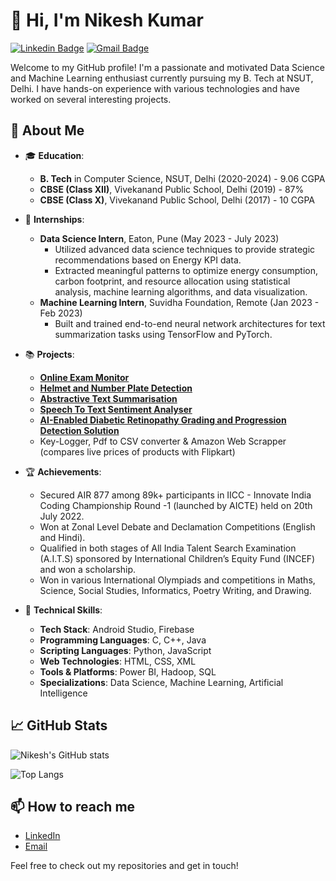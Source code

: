 # 👋 Hi, I'm Nikesh Kumar

[![Linkedin Badge](https://img.shields.io/badge/-Nikesh%20Kumar-blue?style=flat-square&logo=Linkedin&logoColor=white&link=https://www.linkedin.com/in/nikeshkumar1309/)](https://www.linkedin.com/in/nikeshkumar1309/)
[![Gmail Badge](https://img.shields.io/badge/-nikeshkumar1309@gmail.com-c14438?style=flat-square&logo=Gmail&logoColor=white&link=mailto:nikeshkumar1309@gmail.com)](mailto:nikeshkumar1309@gmail.com)

Welcome to my GitHub profile! I'm a passionate and motivated Data Science and Machine Learning enthusiast currently pursuing my B. Tech at NSUT, Delhi. I have hands-on experience with various technologies and have worked on several interesting projects. 

## 🚀 About Me

- 🎓 **Education**:
  - **B. Tech** in Computer Science, NSUT, Delhi (2020-2024) - 9.06 CGPA
  - **CBSE (Class XII)**, Vivekanand Public School, Delhi (2019) - 87%
  - **CBSE (Class X)**, Vivekanand Public School, Delhi (2017) - 10 CGPA

- 💼 **Internships**:
  - **Data Science Intern**, Eaton, Pune (May 2023 - July 2023)
    - Utilized advanced data science techniques to provide strategic recommendations based on Energy KPI data.
    - Extracted meaningful patterns to optimize energy consumption, carbon footprint, and resource allocation using statistical analysis, machine learning algorithms, and data visualization.
  - **Machine Learning Intern**, Suvidha Foundation, Remote (Jan 2023 - Feb 2023)
    - Built and trained end-to-end neural network architectures for text summarization tasks using TensorFlow and PyTorch.

- 📚 **Projects**:
  - [**Online Exam Monitor**](https://github.com/NikeshKr/Online-Exam-Monitor)
  - [**Helmet and Number Plate Detection**](https://github.com/NikeshKr/Helmet-and-Number-Plate-Detection)
  - [**Abstractive Text Summarisation**](https://github.com/NikeshKr/Abstractive-Text-Summarisation)
  - [**Speech To Text Sentiment Analyser**](https://github.com/NikeshKr/Speech-To-Text-Sentiment-Analyser-)
  - [**AI-Enabled Diabetic Retinopathy Grading and Progression Detection Solution**](https://github.com/NikeshKr/diabetic-retinopathy-is-referenceable-NPDR-Moderate-or-beyond-or-DPR-with-NDE-or-not)
  - Key-Logger, Pdf to CSV converter & Amazon Web Scrapper (compares live prices of products with Flipkart)

- 🏆 **Achievements**:
  - Secured AIR 877 among 89k+ participants in IICC - Innovate India Coding Championship Round -1 (launched by AICTE) held on 20th July 2022.
  - Won at Zonal Level Debate and Declamation Competitions (English and Hindi).
  - Qualified in both stages of All India Talent Search Examination (A.I.T.S) sponsored by International Children’s Equity Fund (INCEF) and won a scholarship.
  - Won in various International Olympiads and competitions in Maths, Science, Social Studies, Informatics, Poetry Writing, and Drawing.

- 🔧 **Technical Skills**:
  - **Tech Stack**: Android Studio, Firebase
  - **Programming Languages**: C, C++, Java
  - **Scripting Languages**: Python, JavaScript
  - **Web Technologies**: HTML, CSS, XML
  - **Tools & Platforms**: Power BI, Hadoop, SQL
  - **Specializations**: Data Science, Machine Learning, Artificial Intelligence

## 📈 GitHub Stats

![Nikesh's GitHub stats](https://github-readme-stats.vercel.app/api?username=NikeshKr&show_icons=true&theme=radical)

![Top Langs](https://github-readme-stats.vercel.app/api/top-langs/?username=NikeshKr&layout=compact&theme=radical)

## 📫 How to reach me

- [LinkedIn](https://www.linkedin.com/in/nikeshkumar1309/)
- [Email](mailto:nikeshkumar1309@gmail.com)

Feel free to check out my repositories and get in touch!

